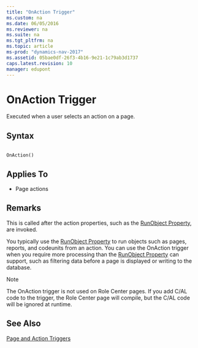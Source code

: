 ```yaml
---
title: "OnAction Trigger"
ms.custom: na
ms.date: 06/05/2016
ms.reviewer: na
ms.suite: na
ms.tgt_pltfrm: na
ms.topic: article
ms-prod: "dynamics-nav-2017"
ms.assetid: 05bae0df-26f3-4b16-9e21-1c79ab3d1737
caps.latest.revision: 10
manager: edupont
---
```

# OnAction Trigger
Executed when a user selects an action on a page.  
  
## Syntax  
  
```  
  
OnAction()  
```  
  
## Applies To  
  
-   Page actions  
  
## Remarks  
 This is called after the action properties, such as the [RunObject Property](RunObject-Property.md), are invoked.  
  
 You typically use the [RunObject Property](RunObject-Property.md) to run objects such as pages, reports, and codeunits from an action. You can use the OnAction trigger when you require more processing than the [RunObject Property](RunObject-Property.md) can support, such as filtering data before a page is displayed or writing to the database.  
  
> [!NOTE]  
>  The OnAction trigger is not used on Role Center pages. If you add C/AL code to the trigger, the Role Center page will compile, but the C/AL code will be ignored at runtime.  
  
## See Also  
 [Page and Action Triggers](Page-and-Action-Triggers.md)
